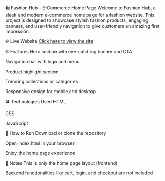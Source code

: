 🛍️ Fashion Hub - E-Commerce Home Page
Welcome to Fashion Hub, a sleek and modern e-commerce home page for a fashion website. This project is designed to showcase stylish fashion products, engaging banners, and user-friendly navigation to give customers an amazing first impression.

🌐 Live Website
[Click here to view the site](https://nyasashaiju.github.io/FashionHub-E-CommerceHomepgForClothing/)

🌐 Features
Hero section with eye-catching banner and CTA

Navigation bar with logo and menu

Product highlight section

Trending collections or categories

Responsive design for mobile and desktop

🛠️ Technologies Used
HTML

CSS

JavaScript 

🚀 How to Run
Download or clone the repository

Open index.html in your browser

Enjoy the home page experience

📌 Notes
This is only the home page layout (frontend)

Backend functionalities like cart, login, and checkout are not included
